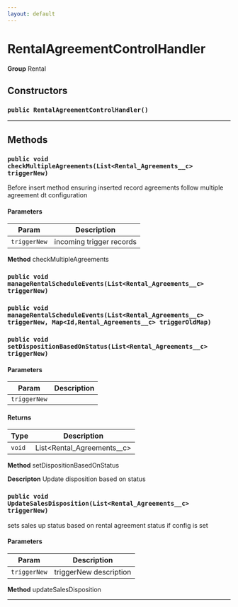 ```yaml
---
layout: default
---
```

# RentalAgreementControlHandler



**Group** Rental

## Constructors
### `public RentalAgreementControlHandler()`
---
## Methods
### `public void checkMultipleAgreements(List<Rental_Agreements__c> triggerNew)`

Before insert method ensuring inserted record agreements follow multiple agreement dt configuration

#### Parameters

|Param|Description|
|---|---|
|`triggerNew`|incoming trigger records|


**Method** checkMultipleAgreements

### `public void manageRentalScheduleEvents(List<Rental_Agreements__c> triggerNew)`
### `public void manageRentalScheduleEvents(List<Rental_Agreements__c> triggerNew, Map<Id,Rental_Agreements__c> triggerOldMap)`
### `public void setDispositionBasedOnStatus(List<Rental_Agreements__c> triggerNew)`
#### Parameters

|Param|Description|
|---|---|
|`triggerNew`||

#### Returns

|Type|Description|
|---|---|
|`void`|List<Rental_Agreements__c>|


**Method** setDispositionBasedOnStatus


**Descripton** Update disposition based on status

### `public void UpdateSalesDisposition(List<Rental_Agreements__c> triggerNew)`

sets sales up status based on rental agreement status if config is set

#### Parameters

|Param|Description|
|---|---|
|`triggerNew`|triggerNew description|


**Method** updateSalesDisposition

---
